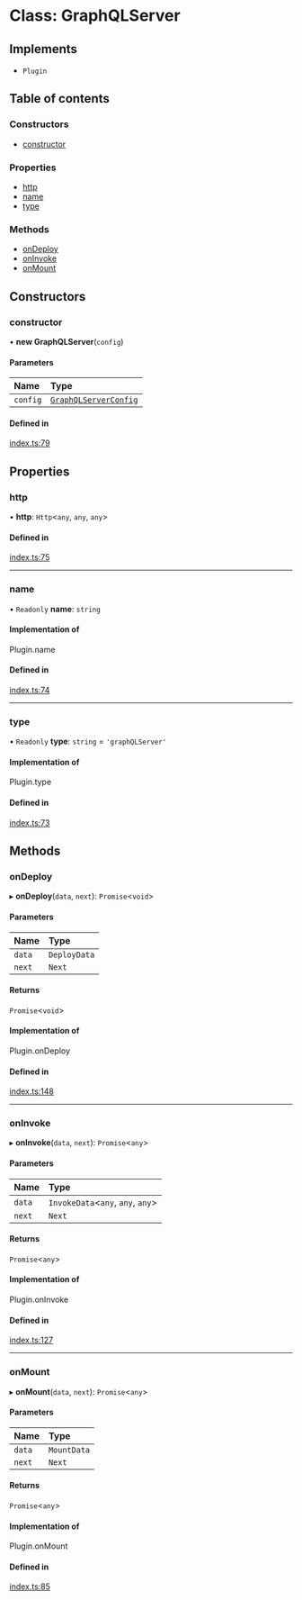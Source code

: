 # Class: GraphQLServer

## Implements

- `Plugin`

## Table of contents

### Constructors

- [constructor](GraphQLServer.md#constructor)

### Properties

- [http](GraphQLServer.md#http)
- [name](GraphQLServer.md#name)
- [type](GraphQLServer.md#type)

### Methods

- [onDeploy](GraphQLServer.md#ondeploy)
- [onInvoke](GraphQLServer.md#oninvoke)
- [onMount](GraphQLServer.md#onmount)

## Constructors

### constructor

• **new GraphQLServer**(`config`)

#### Parameters

| Name | Type |
| :------ | :------ |
| `config` | [`GraphQLServerConfig`](../modules.md#graphqlserverconfig) |

#### Defined in

[index.ts:79](https://github.com/faasjs/faasjs/blob/1705fd2/packages/graphql-server/src/index.ts#L79)

## Properties

### http

• **http**: `Http`<`any`, `any`, `any`\>

#### Defined in

[index.ts:75](https://github.com/faasjs/faasjs/blob/1705fd2/packages/graphql-server/src/index.ts#L75)

___

### name

• `Readonly` **name**: `string`

#### Implementation of

Plugin.name

#### Defined in

[index.ts:74](https://github.com/faasjs/faasjs/blob/1705fd2/packages/graphql-server/src/index.ts#L74)

___

### type

• `Readonly` **type**: `string` = `'graphQLServer'`

#### Implementation of

Plugin.type

#### Defined in

[index.ts:73](https://github.com/faasjs/faasjs/blob/1705fd2/packages/graphql-server/src/index.ts#L73)

## Methods

### onDeploy

▸ **onDeploy**(`data`, `next`): `Promise`<`void`\>

#### Parameters

| Name | Type |
| :------ | :------ |
| `data` | `DeployData` |
| `next` | `Next` |

#### Returns

`Promise`<`void`\>

#### Implementation of

Plugin.onDeploy

#### Defined in

[index.ts:148](https://github.com/faasjs/faasjs/blob/1705fd2/packages/graphql-server/src/index.ts#L148)

___

### onInvoke

▸ **onInvoke**(`data`, `next`): `Promise`<`any`\>

#### Parameters

| Name | Type |
| :------ | :------ |
| `data` | `InvokeData`<`any`, `any`, `any`\> |
| `next` | `Next` |

#### Returns

`Promise`<`any`\>

#### Implementation of

Plugin.onInvoke

#### Defined in

[index.ts:127](https://github.com/faasjs/faasjs/blob/1705fd2/packages/graphql-server/src/index.ts#L127)

___

### onMount

▸ **onMount**(`data`, `next`): `Promise`<`any`\>

#### Parameters

| Name | Type |
| :------ | :------ |
| `data` | `MountData` |
| `next` | `Next` |

#### Returns

`Promise`<`any`\>

#### Implementation of

Plugin.onMount

#### Defined in

[index.ts:85](https://github.com/faasjs/faasjs/blob/1705fd2/packages/graphql-server/src/index.ts#L85)
